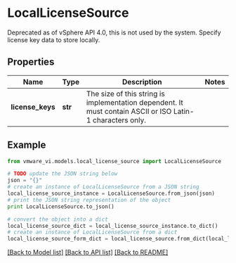 # LocalLicenseSource

Deprecated as of vSphere API 4.0, this is not used by the system.  Specify license key data to store locally. 

## Properties
Name | Type | Description | Notes
------------ | ------------- | ------------- | -------------
**license_keys** | **str** | The size of this string is implementation dependent.  It must contain ASCII or ISO Latin-1 characters only.  | 

## Example

```python
from vmware_vi.models.local_license_source import LocalLicenseSource

# TODO update the JSON string below
json = "{}"
# create an instance of LocalLicenseSource from a JSON string
local_license_source_instance = LocalLicenseSource.from_json(json)
# print the JSON string representation of the object
print LocalLicenseSource.to_json()

# convert the object into a dict
local_license_source_dict = local_license_source_instance.to_dict()
# create an instance of LocalLicenseSource from a dict
local_license_source_form_dict = local_license_source.from_dict(local_license_source_dict)
```
[[Back to Model list]](../README.md#documentation-for-models) [[Back to API list]](../README.md#documentation-for-api-endpoints) [[Back to README]](../README.md)


